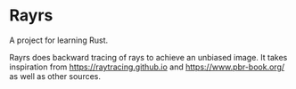 # Rayrs

A project for learning Rust.

Rayrs does backward tracing of rays to achieve an unbiased image. It takes
inspiration from https://raytracing.github.io and https://www.pbr-book.org/
as well as other sources.
